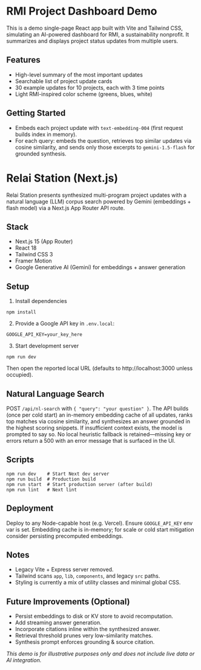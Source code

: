# RMI Project Dashboard Demo

This is a demo single-page React app built with Vite and Tailwind CSS, simulating an AI-powered dashboard for RMI, a sustainability nonprofit. It summarizes and displays project status updates from multiple users.

## Features
- High-level summary of the most important updates
- Searchable list of project update cards
- 30 example updates for 10 projects, each with 3 time points
- Light RMI-inspired color scheme (greens, blues, white)
## Getting Started

- Embeds each project update with `text-embedding-004` (first request builds index in memory).
- For each query: embeds the question, retrieves top similar updates via cosine similarity, and sends only those excerpts to `gemini-1.5-flash` for grounded synthesis.
# Relai Station (Next.js)

Relai Station presents synthesized multi-program project updates with a natural language (LLM) corpus search powered by Gemini (embeddings + flash model) via a Next.js App Router API route.

## Stack
- Next.js 15 (App Router)
- React 18
- Tailwind CSS 3
- Framer Motion
- Google Generative AI (Gemini) for embeddings + answer generation

## Setup
1. Install dependencies
```
npm install
```
2. Provide a Google API key in `.env.local`:
```
GOOGLE_API_KEY=your_key_here
```
3. Start development server
```
npm run dev
```
Then open the reported local URL (defaults to http://localhost:3000 unless occupied).

## Natural Language Search
POST `/api/nl-search` with `{ "query": "your question" }`.
The API builds (once per cold start) an in-memory embedding cache of all updates, ranks top matches via cosine similarity, and synthesizes an answer grounded in the highest scoring snippets. If insufficient context exists, the model is prompted to say so. No local heuristic fallback is retained—missing key or errors return a 500 with an error message that is surfaced in the UI.

## Scripts
```
npm run dev    # Start Next dev server
npm run build  # Production build
npm run start  # Start production server (after build)
npm run lint   # Next lint
```

## Deployment
Deploy to any Node-capable host (e.g. Vercel). Ensure `GOOGLE_API_KEY` env var is set. Embedding cache is in-memory; for scale or cold start mitigation consider persisting precomputed embeddings.

## Notes
- Legacy Vite + Express server removed.
- Tailwind scans `app`, `lib`, `components`, and legacy `src` paths.
- Styling is currently a mix of utility classes and minimal global CSS.

## Future Improvements (Optional)
- Persist embeddings to disk or KV store to avoid recomputation.
- Add streaming answer generation.
- Incorporate citations inline within the synthesized answer.
- Retrieval threshold prunes very low-similarity matches.
- Synthesis prompt enforces grounding & source citation.

*This demo is for illustrative purposes only and does not include live data or AI integration.*
